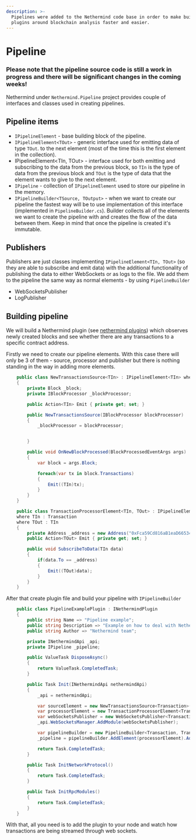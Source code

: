 ```yaml
---
description: >-
  Pipelines were added to the Nethermind code base in order to make building
  plugins around blockchain analysis faster and easier.
---
```


# Pipeline

### Please note that the pipeline source code is still a work in progress and there will be significant changes in the coming weeks!

Nethermind under `Nethermind.Pipeline` project provides couple of interfaces and classes used in creating pipelines.

## Pipeline items

* `IPipelineElement` - base building block of the pipeline. 
* `IPipelineElement<TOut>` - generic interface used for emitting data of type `TOut`. to the next element \(most of the time this is the first element in the collection\). 
* IPipelineElement&lt;TIn, TOut&gt; - interface used for both emitting and subscribing to the data from the previous block, so `TIn` is the type of data from the previous block and `TOut` is the type of data that the element wants to give to the next element. 
* `IPipeline` - collection of `IPipelineElement` used to store our pipeline in the memory.  
* `IPipelineBuilder<TSource, TOutput>` - when we want to create our pipeline the fastest way will be to use implementation of this interface \(implemented in `PipelineBuilder.cs`\). Builder collects all of the elements we want to create the pipeline with and creates the flow of the data between them. Keep in mind that once the pipeline is created it's immutable. 

## Publishers

Publishers are just classes implementing `IPipelineElement<TIn, TOut>` \(so they are able to subscribe and emit data\) with the additional functionality of publishing the data to either WebSockets or as logs to the file. We add them to the pipeline the same way as normal elements - by using `PipelineBuilder`

* WebSocketsPublisher
* LogPublisher

## Building pipeline

We will build a Nethermind plugin \(see [nethermind plugins](https://docs.nethermind.io/nethermind/ethereum-client/plugins)\) which observes newly created blocks and see whether there are any transactions to a specific contract address.

Firstly we need to create our pipeline elements. With this case there will only be 3 of them - source, processor and publisher but there is nothing standing in the way in adding more elements.

```csharp
    public class NewTransactionsSource<TIn> : IPipelineElement<TIn> where TIn : Transaction
    {
        private Block _block;
        private IBlockProcessor _blockProcessor;

        public Action<TIn> Emit { private get; set; }

        public NewTransactionsSource(IBlockProcessor blockProcessor)
        {
            _blockProcessor = blockProcessor; 


        }

        public void OnNewBlockProcessed(BlockProcessedEventArgs args)
        {
            var block = args.Block;

            foreach(var tx in block.Transactions)
            {
                Emit((TIn)tx);
            }
        }
    }
```

```csharp
    public class TransactionProcessorElement<TIn, TOut> : IPipelineElement<TIn, TOut>
    where TIn : Transaction
    where TOut : TIn
    {
        private Address _address = new Address("0xFca59Cd816aB1eaD66534D82bc21E7515cE441CF");
        public Action<TOut> Emit { private get; set; }

        public void SubscribeToData(TIn data)
        {
            if(data.To == _address)
            {
                Emit((TOut)data);
            }
        }
    }
```

After that create plugin file and build your pipeline with `IPipelineBuilder`

```csharp
    public class PipelineExamplePlugin : INethermindPlugin
    {
        public string Name => "Pipeline example";
        public string Description => "Example on how to deal with Nethermind's pipeline";
        public string Author => "Nethermind team";

        private INethermindApi _api;
        private IPipeline _pipeline;

        public ValueTask DisposeAsync()
        {
            return ValueTask.CompletedTask;
        }

        public Task Init(INethermindApi nethermindApi)
        {
            _api = nethermindApi;

            var sourceElement = new NewTransactionsSource<Transaction>(_api.MainBlockProcessor);
            var processorElement = new TransactionProcessorElement<Transaction, Transaction>();
            var webSocketsPublisher = new WebSocketsPublisher<Transaction, Transaction>("example-publisher", _api.EthereumJsonSerializer);
            _api.WebSocketsManager.AddModule(webSocketsPublisher);

            var pipelineBuilder = new PipelineBuilder<Transaction, Transaction>(sourceElement);
            _pipeline = pipelineBuilder.AddElement(processorElement).AddElement(webSocketsPublisher).Build();

            return Task.CompletedTask;
        }

        public Task InitNetworkProtocol()
        {
            return Task.CompletedTask;
        }

        public Task InitRpcModules()
        {
            return Task.CompletedTask;
        }
    }
```

With that, all you need is to add the plugin to your node and watch how transactions are being streamed through web sockets.

